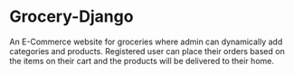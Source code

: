 # Grocery-Django
An E-Commerce website for groceries where admin can dynamically add categories and products. 
Registered user can place their orders based on the items on their cart and the products will be delivered to their home.

